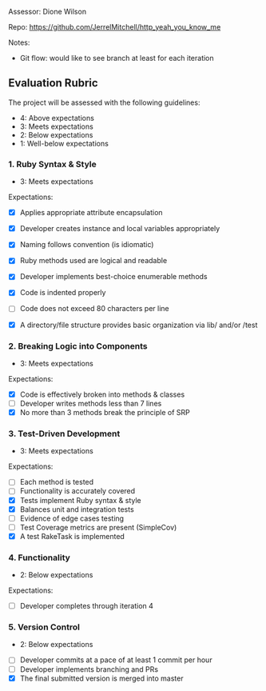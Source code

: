 Assessor: Dione Wilson

Repo: https://github.com/JerrelMitchell/http_yeah_you_know_me

Notes:
  * Git flow: would like to see branch at least for each iteration

## Evaluation Rubric

The project will be assessed with the following guidelines:

* 4: Above expectations
* 3: Meets expectations
* 2: Below expectations
* 1: Well-below expectations

### 1. Ruby Syntax & Style
  * 3: Meets expectations

Expectations:

- [x] Applies appropriate attribute encapsulation  
- [x] Developer creates instance and local variables appropriately
- [x] Naming follows convention (is idiomatic)
- [x] Ruby methods used are logical and readable  
- [x] Developer implements best-choice enumerable methods
- [x] Code is indented properly
- [ ] Code does not exceed 80 characters per line
- [x] A directory/file structure provides basic organization via lib/ and/or /test


### 2. Breaking Logic into Components
  * 3: Meets expectations
  
Expectations:

- [x] Code is effectively broken into methods & classes
- [ ] Developer writes methods less than 7 lines
- [x] No more than 3 methods break the principle of SRP

### 3. Test-Driven Development
  * 3: Meets expectations
  
Expectations:

- [ ] Each method is tested  
- [ ] Functionality is accurately covered
- [x] Tests implement Ruby syntax & style   
- [x] Balances unit and integration tests
- [ ] Evidence of edge cases testing
- [ ] Test Coverage metrics are present (SimpleCov)
- [x] A test RakeTask is implemented

### 4. Functionality
  * 2: Below expectations

Expectations:

- [ ] Developer completes through iteration 4

### 5. Version Control
  * 2: Below expectations

- [ ] Developer commits at a pace of at least 1 commit per hour
- [ ] Developer implements branching and PRs
- [x] The final submitted version is merged into master
